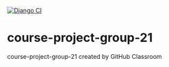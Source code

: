 [![Django CI](https://github.com/CS222-UIUC/course-project-group-21/actions/workflows/django.yml/badge.svg?branch=main)](https://github.com/CS222-UIUC/course-project-group-21/actions/workflows/django.yml)

# course-project-group-21
course-project-group-21 created by GitHub Classroom

